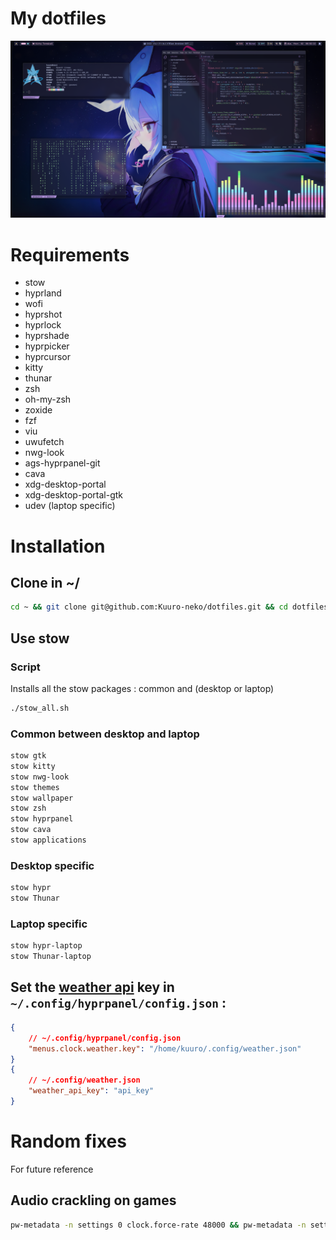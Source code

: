 # My dotfiles

![image](/assets/screen.png)

# Requirements

- stow
- hyprland
- wofi
- hyprshot
- hyprlock
- hyprshade
- hyprpicker
- hyprcursor
- kitty
- thunar
- zsh
- oh-my-zsh
- zoxide
- fzf
- viu
- uwufetch
- nwg-look
- ags-hyprpanel-git
- cava
- xdg-desktop-portal
- xdg-desktop-portal-gtk
- udev (laptop specific)

# Installation

## Clone in ~/
```zsh
cd ~ && git clone git@github.com:Kuuro-neko/dotfiles.git && cd dotfiles/
```
## Use stow

### Script
Installs all the stow packages : common and (desktop or laptop)
```zsh
./stow_all.sh
```

### Common between desktop and laptop
```zsh
stow gtk
stow kitty
stow nwg-look
stow themes
stow wallpaper
stow zsh
stow hyprpanel
stow cava
stow applications
```
### Desktop specific
```zsh
stow hypr
stow Thunar
```
### Laptop specific
```zsh
stow hypr-laptop
stow Thunar-laptop
```
## Set the [weather api](https://www.weatherapi.com/my/) key in `~/.config/hyprpanel/config.json` :
```json
{
    // ~/.config/hyprpanel/config.json
    "menus.clock.weather.key": "/home/kuuro/.config/weather.json"
}
{
    // ~/.config/weather.json
    "weather_api_key": "api_key"
}
```
# Random fixes
For future reference
## Audio crackling on games
```zsh
pw-metadata -n settings 0 clock.force-rate 48000 && pw-metadata -n settings 0 clock.force-quantum 500
```

